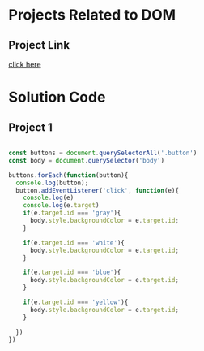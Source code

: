# Projects Related to DOM

## Project Link
[click here](https://dom-project-chaiaurcode-ru5bnn.stackblitz.io)


# Solution Code

## Project 1

```Javascript

const buttons = document.querySelectorAll('.button')
const body = document.querySelector('body')

buttons.forEach(function(button){
  console.log(button);
  button.addEventListener('click', function(e){
    console.log(e)
    console.log(e.target)
    if(e.target.id === 'gray'){
      body.style.backgroundColor = e.target.id;
    }

    if(e.target.id === 'white'){
      body.style.backgroundColor = e.target.id;
    }

    if(e.target.id === 'blue'){
      body.style.backgroundColor = e.target.id;
    }

    if(e.target.id === 'yellow'){
      body.style.backgroundColor = e.target.id;
    }

  })
})
```